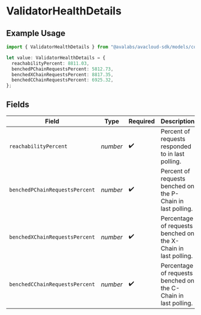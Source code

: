 # ValidatorHealthDetails

## Example Usage

```typescript
import { ValidatorHealthDetails } from "@avalabs/avacloud-sdk/models/components";

let value: ValidatorHealthDetails = {
  reachabilityPercent: 8811.03,
  benchedPChainRequestsPercent: 5812.73,
  benchedXChainRequestsPercent: 8817.35,
  benchedCChainRequestsPercent: 6925.32,
};
```

## Fields

| Field                                                          | Type                                                           | Required                                                       | Description                                                    |
| -------------------------------------------------------------- | -------------------------------------------------------------- | -------------------------------------------------------------- | -------------------------------------------------------------- |
| `reachabilityPercent`                                          | *number*                                                       | :heavy_check_mark:                                             | Percent of requests responded to in last polling.              |
| `benchedPChainRequestsPercent`                                 | *number*                                                       | :heavy_check_mark:                                             | Percent of requests benched on the P-Chain in last polling.    |
| `benchedXChainRequestsPercent`                                 | *number*                                                       | :heavy_check_mark:                                             | Percentage of requests benched on the X-Chain in last polling. |
| `benchedCChainRequestsPercent`                                 | *number*                                                       | :heavy_check_mark:                                             | Percentage of requests benched on the C-Chain in last polling. |